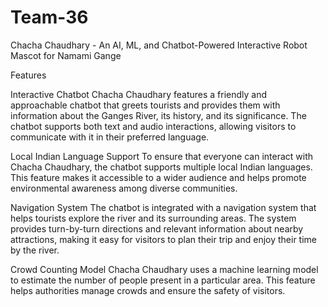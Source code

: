 # Team-36

Chacha Chaudhary - An AI, ML, and Chatbot-Powered Interactive Robot Mascot for Namami Gange

Features

Interactive Chatbot
Chacha Chaudhary features a friendly and approachable chatbot that greets tourists and provides them with information about the Ganges River, its history, and its significance. The chatbot supports both text and audio interactions, allowing visitors to communicate with it in their preferred language.

Local Indian Language Support 
To ensure that everyone can interact with Chacha Chaudhary, the chatbot supports multiple local Indian languages. This feature makes it accessible to a wider audience and helps promote environmental awareness among diverse communities.

Navigation System
The chatbot is integrated with a navigation system that helps tourists explore the river and its surrounding areas. The system provides turn-by-turn directions and relevant information about nearby attractions, making it easy for visitors to plan their trip and enjoy their time by the river.

Crowd Counting Model
Chacha Chaudhary uses a machine learning model to estimate the number of people present in a particular area. This feature helps authorities manage crowds and ensure the safety of visitors.

